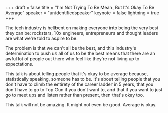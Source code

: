 +++
draft = false
title = "I'm Not Trying To Be Mean, But It's Okay To Be Average"
speaker = "unidentifiedspeaker"
keynote = false
lightning = true
+++

The tech industry is hellbent on making everyone into being the very best they can be: rockstars, 10x engineers, entrepreneurs and thought leaders are what we're told to aspire to be.

The problem is that we can't all be the best, and this industry's determination to push us all of us to be the best means that there are an awful lot of people out there who feel like they're not living up to expectations.

This talk is about telling people that it's okay to be average because, statistically speaking, someone has to be. It's about telling people that you don't have to climb the entirety of the career ladder in 5 years, that you don't have to go to Top Gun if you don't want to, and that if you want to just go to meet ups and listen rather than present, then that's okay too.

This talk will not be amazing. It might not even be good. Average is okay.